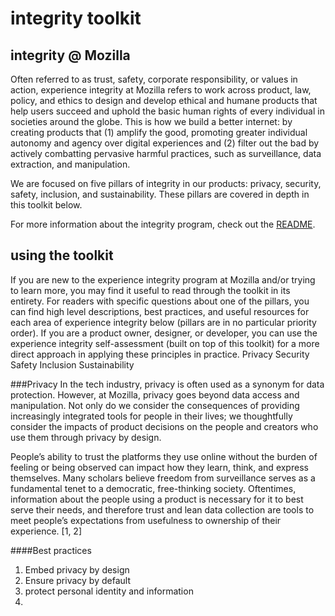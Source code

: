 # integrity toolkit

## integrity @ Mozilla
Often referred to as trust, safety, corporate responsibility, or values in action, experience integrity at Mozilla refers to work across product, law, policy, and ethics to design and develop ethical and humane products that help users succeed and uphold the basic human rights of every individual in societies around the globe. This is how we build a better internet: by creating products that (1) amplify the good, promoting greater individual autonomy and agency over digital experiences and (2) filter out the bad by actively combatting pervasive harmful practices, such as surveillance, data extraction, and manipulation. 

We are focused on five pillars of integrity in our products: privacy, security, safety, inclusion, and sustainability. These pillars are covered in depth in this toolkit below.

For more information about the integrity program, check out the [README](https://github.com/MozillaDPX/integrity).


## using the toolkit
If you are new to the experience integrity program at Mozilla and/or trying to learn more, you may find it useful to read through the toolkit in its entirety. For readers with specific questions about one of the pillars, you can find high level descriptions, best practices, and useful resources for each area of experience integrity below (pillars are in no particular priority order). If you are a product owner, designer, or developer, you can use the experience integrity self-assessment (built on top of this toolkit) for a more direct approach in applying these principles in practice.
    Privacy
    Security
    Safety
    Inclusion
    Sustainability

###Privacy
In the tech industry, privacy is often used as a synonym for data protection. However, at Mozilla, privacy goes beyond data access and manipulation. Not only do we consider the consequences of providing increasingly integrated tools for people in their lives; we thoughtfully consider the impacts of product decisions on the people and creators who use them through privacy by design.

People’s ability to trust the platforms they use online without the burden of feeling or being observed can impact how they learn, think, and express themselves. Many scholars believe freedom from surveillance serves as a fundamental tenet to a democratic, free-thinking society. Oftentimes, information about the people using a product is necessary for it to best serve their needs, and therefore trust and lean data collection are tools to meet people’s expectations from usefulness to ownership of their experience. [1, 2]

####Best practices
1. Embed privacy by design
2. Ensure privacy by default
3. protect personal identity and information
4. 
